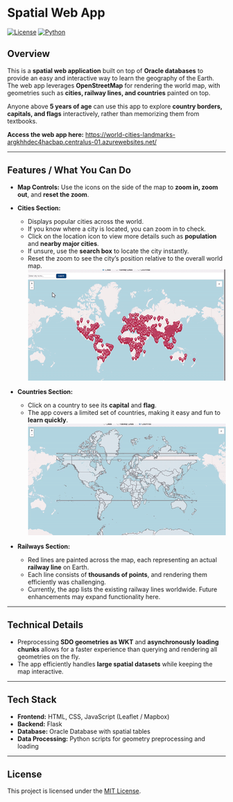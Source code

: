 # Spatial Web App

[![License](https://img.shields.io/badge/license-MIT-blue.svg)]()
[![Python](https://img.shields.io/badge/python-3.10-green.svg)]()

## Overview
This is a **spatial web application** built on top of **Oracle databases** to provide an easy and interactive way to learn the geography of the Earth. The web app leverages **OpenStreetMap** for rendering the world map, with geometries such as **cities, railway lines, and countries** painted on top.  

Anyone above **5 years of age** can use this app to explore **country borders, capitals, and flags** interactively, rather than memorizing them from textbooks.

**Access the web app here:** https://world-cities-landmarks-argkhhdec4hacbap.centralus-01.azurewebsites.net/

---

## Features / What You Can Do

- **Map Controls:** Use the icons on the side of the map to **zoom in, zoom out**, and **reset the zoom**.  

- **Cities Section:**  
  - Displays popular cities across the world.  
  - If you know where a city is located, you can zoom in to check.  
  - Click on the location icon to view more details such as **population** and **nearby major cities**.  
  - If unsure, use the **search box** to locate the city instantly.  
  - Reset the zoom to see the city’s position relative to the overall world map.  
  ![Demo Animation](citysearch-ezgif.gif)

- **Countries Section:**  
  - Click on a country to see its **capital** and **flag**.  
  - The app covers a limited set of countries, making it easy and fun to **learn quickly**.  
  ![Demo Animation](countries-ezgif.gif)

- **Railways Section:**  
  - Red lines are painted across the map, each representing an actual **railway line** on Earth.  
  - Each line consists of **thousands of points**, and rendering them efficiently was challenging.  
  - Currently, the app lists the existing railway lines worldwide. Future enhancements may expand functionality here.

---

## Technical Details

- Preprocessing **SDO geometries as WKT** and **asynchronously loading chunks** allows for a faster experience than querying and rendering all geometries on the fly.  
- The app efficiently handles **large spatial datasets** while keeping the map interactive.  

---

## Tech Stack

- **Frontend:** HTML, CSS, JavaScript (Leaflet / Mapbox)  
- **Backend:** Flask  
- **Database:** Oracle Database with spatial tables  
- **Data Processing:** Python scripts for geometry preprocessing and loading  

---

## License
This project is licensed under the [MIT License](LICENSE).

